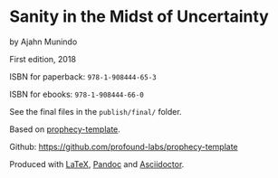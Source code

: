 Sanity in the Midst of Uncertainty
==============

by Ajahn Munindo

First edition, 2018

ISBN for paperback: `978-1-908444-65-3`

ISBN for ebooks: `978-1-908444-66-0`

See the final files in the `publish/final/` folder.

Based on [prophecy-template].

Github: <https://github.com/profound-labs/prophecy-template>

Produced with [LaTeX], [Pandoc] and [Asciidoctor].

[prophecy-template]: https://github.com/profound-labs/prophecy-template

[LaTeX]: http://latex-project.org/

[Pandoc]: http://pandoc.org/

[Asciidoctor]: http://asciidoctor.org/

